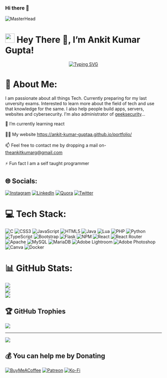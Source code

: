 ### Hi there 👋
![MasterHead](https://logicmojo.com/assets/dist/new_pages/images/js-gif.gif)


# <img src="res/Hi.gif" width="30px" height="30px"> Hey There 👋, I’m Ankit Kumar Gupta!


<p align="center">
  <a href="https://git.io/typing-svg"><img src="https://readme-typing-svg.herokuapp.com?font=Fira+Code&pause=1000&width=435&lines=Hi!+Myself+Ankit+Kumar+Gupta;I'm+front-end+WebDev+And+Ethical+hacker;I+do+relate+to+those+web+Developer+&+Software+Developers;I'm+the+administrator+of+geeksecurity" alt="Typing SVG" /></a></p>

# 💫 About Me:

I am passionate about all things Tech. Currently preparing for my last unversity exams.
Interested to learn more about the field of tech and use that knowledge for the same. I also help people build
apps, servers, websites and cybersecurity. I'm also administrator of <a
href="https://geeksecurity.in/">geeksecurity</a>...

🌱 I’m currently learning react <br><br>👨‍💻 My website https://ankit-kumar-guptaa.github.io/portfolio/<br><br>📫 Feel free to contact me by dropping a mail on- theankitkumarg@gmail.com<br><br>⚡ Fun fact I am a self taught programmer

## 🌐 Socials:

[![Instagram](https://img.shields.io/badge/Instagram-%23E4405F.svg?logo=Instagram&logoColor=white)](https://instagram.com/ankitkumargupta_) [![LinkedIn](https://img.shields.io/badge/LinkedIn-%230077B5.svg?logo=linkedin&logoColor=white)](https://linkedin.com/in/varun-banka-94a17b246/?originalSubdomain=in) [![Quora](https://img.shields.io/badge/Quora-%23B92B27.svg?logo=Quora&logoColor=white)](https://quora.com/profile/Varun-Banka-7) [![Twitter](https://img.shields.io/badge/Twitter-%231DA1F2.svg?logo=Twitter&logoColor=white)](https://twitter.com/VarunBanka18)

# 💻 Tech Stack:

![C](https://img.shields.io/badge/c-%2300599C.svg?style=for-the-badge&logo=c&logoColor=white) ![CSS3](https://img.shields.io/badge/css3-%231572B6.svg?style=for-the-badge&logo=css3&logoColor=white) ![JavaScript](https://img.shields.io/badge/javascript-%23323330.svg?style=for-the-badge&logo=javascript&logoColor=%23F7DF1E) ![HTML5](https://img.shields.io/badge/html5-%23E34F26.svg?style=for-the-badge&logo=html5&logoColor=white) ![Java](https://img.shields.io/badge/java-%23ED8B00.svg?style=for-the-badge&logo=java&logoColor=white) ![Lua](https://img.shields.io/badge/lua-%232C2D72.svg?style=for-the-badge&logo=lua&logoColor=white) ![PHP](https://img.shields.io/badge/php-%23777BB4.svg?style=for-the-badge&logo=php&logoColor=white) ![Python](https://img.shields.io/badge/python-3670A0?style=for-the-badge&logo=python&logoColor=ffdd54) ![TypeScript](https://img.shields.io/badge/typescript-%23007ACC.svg?style=for-the-badge&logo=typescript&logoColor=white) ![Bootstrap](https://img.shields.io/badge/bootstrap-%23563D7C.svg?style=for-the-badge&logo=bootstrap&logoColor=white) ![Flask](https://img.shields.io/badge/flask-%23000.svg?style=for-the-badge&logo=flask&logoColor=white) ![NPM](https://img.shields.io/badge/NPM-%23000000.svg?style=for-the-badge&logo=npm&logoColor=white) ![React](https://img.shields.io/badge/react-%2320232a.svg?style=for-the-badge&logo=react&logoColor=%2361DAFB) ![React Router](https://img.shields.io/badge/React_Router-CA4245?style=for-the-badge&logo=react-router&logoColor=white) ![Apache](https://img.shields.io/badge/apache-%23D42029.svg?style=for-the-badge&logo=apache&logoColor=white) ![MySQL](https://img.shields.io/badge/mysql-%2300f.svg?style=for-the-badge&logo=mysql&logoColor=white) ![MariaDB](https://img.shields.io/badge/MariaDB-003545?style=for-the-badge&logo=mariadb&logoColor=white) ![Adobe Lightroom](https://img.shields.io/badge/Adobe%20Lightroom-31A8FF.svg?style=for-the-badge&logo=Adobe%20Lightroom&logoColor=white) ![Adobe Photoshop](https://img.shields.io/badge/adobephotoshop-%2331A8FF.svg?style=for-the-badge&logo=adobephotoshop&logoColor=white) ![Canva](https://img.shields.io/badge/Canva-%2300C4CC.svg?style=for-the-badge&logo=Canva&logoColor=white) ![Docker](https://img.shields.io/badge/docker-%230db7ed.svg?style=for-the-badge&logo=docker&logoColor=white)

# 📊 GitHub Stats:

![](https://github-readme-stats.vercel.app/api?username=ankit-kumar-guptaa&theme=radical&hide_border=false&include_all_commits=false&count_private=false)<br/>
![](https://github-readme-streak-stats.herokuapp.com/?user=ankit-kumar-guptaa&theme=radical&hide_border=false)<br/>
![](https://github-readme-stats.vercel.app/api/top-langs/?username=VArunBanka&theme=radical&hide_border=false&include_all_commits=false&count_private=false&layout=compact)

## 🏆 GitHub Trophies

![](https://github-profile-trophy.vercel.app/?username=ankit-kumar-guptaa&theme=radical&no-frame=false&no-bg=false&margin-w=4)

---

[![](https://visitcount.itsvg.in/api?id=VArunBanka&icon=0&color=0)](https://visitcount.itsvg.in)

## 💰 You can help me by Donating

[![BuyMeACoffee](https://img.shields.io/badge/Buy%20Me%20a%20Coffee-ffdd00?style=for-the-badge&logo=buy-me-a-coffee&logoColor=black)](https://buymeacoffee.com/ankitkumargupta) [![Patreon](https://img.shields.io/badge/Patreon-F96854?style=for-the-badge&logo=patreon&logoColor=white)](https://patreon.com/VarunBanka) [![Ko-Fi](https://img.shields.io/badge/Ko--fi-F16061?style=for-the-badge&logo=ko-fi&logoColor=white)](https://ko-fi.com/varunbanka)

<!-- Proudly created with GPRM ( https://gprm.itsvg.in ) (I know that i can remove this comment but i havent......, also ive made my own changes and made the code to look a lot heck better........) -->
